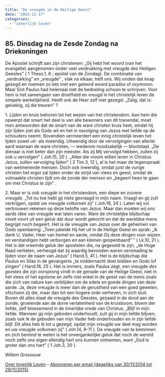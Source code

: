 ```yaml
---
title: "De vreugde in de Heilige Geest"
date: "2015-11-17"
categories: 
  - "innerlijk-leven"
---
```


## 85\. Dinsdag na de Zesde Zondag na Driekoningen

De Apostel schrijft aan zijn christenen: „Gij hebt het woord (van het evangelie) aangenomen onder veel verdrukking met vreugde des Heiligen Geestes” ( 1 Thess.1, 6 ; epistel van de Zondag). De combinatie van „verdrukking” en „vreugde” , vlak na elkaar, treft ons. Wij vinden dat knap gezegd en noemen zo iets met een geleerd woord paradox of oxymoron. Maar Sint Paulus had helemaal niet de bedoeling schoon te schrijven. Voor hem is het samengaan van droefheid en vreugd in het christelijk leven de simpele werkelijkheid. Heeft ook de Heer zelf niet gezegd: „Zalig, dat is: gelukkig, zij die treuren” ?

1\. _Lijden_ en kruis behoren tot het wezen van het christendom. Aan hem die opwerpt dat smart het deel is van alle bewoners van dit tranendal, moet men antwoorden dat de smart van de ware christen kruis heet, omdat hij zijn lijden ziet als Gods wil en het in navolging van Jezus met liefde op de schouders neemt. Bovendien vermeerdert een innig christelijk leven het lijden zowel uit- als inwendig. Uitwendig door de vervolgingen van allerlei aard waaraan de ware christen, — wederom noodzakelijk — blootstaat. „De dienaar is niet beter dan zijn meester. Als zij Mij vervolgd hebben, zullen zij ook u vervolgen” ( Joh.15, 20 ). „Allen die vroom willen leven in Christus Jezus, zullen vervolging lijden” ( 2 Tim.3, 12 ), al is het maar de tegenspraak van welmenende mensen. Doch ook inwendig, omdat juist de vurige christen het ergst zal lijden onder de strijd van vlees en geest, omdat de volmaakte christen lijdt om de zonde der mensen en „begeert heen te gaan om met Christus te zijn” .

2\. Maar er is ook _vreugde_ in het christendom, een diepe en zuivere vreugde. „Tot nu toe hebt gij niets gevraagd in mijn naam. Vraagt en gij zult verkrijgen, opdat uw vreugde volkomen zij” ( Joh.16, 24 ). Laten wij vol vertrouwen rekenen op deze belofte van Jezus. Maar dan moeten wij ons aards idee van vreugde wat laten varen. Want de christelijke blijdschap vloeit voort uit een geluk dat duur wordt gekocht en dat de wereldse mens begrijpt noch begeert. Het is de vreugde van Jezus over de geheimen van Gods openbaring: „Toen jubelde Hij het uit in de Heilige Geest en sprak: „Ik dank U, Vader, Heer van hemel en aarde, omdat Gij deze dingen voor wijzen en verstandigen hebt verborgen en aan kleinen geopenbaard” ” ( Lk.10, 21 ). Het is dat vreemde geluk der apostelen die, na gegeseld te zijn, „de Hoge Raad verlieten, verheugd dat zij waardig bevonden waren versmading te lijden voor de naam van Jezus” ( Hand.5, 41 ). Het is de blijdschap die Paulus en Silas in de gevangenis „te middernacht doet bidden en Gods lof zingen” ( Hand.16, 25 ). Het is immers, zoals Paulus zegt, een vreugde _des geestes_ die zijn oorsprong vindt in de genade van de Heilige Geest, niet in het vlees of het egoïsme en zelfs niet enkel in de geest van de mens zoals die zich van nature kan verblijden om de edele en goede dingen van deze aarde. Ja, deze vreugde is meer dan de gerustheid van een goed geweten, ofschoon zij die, maar dan tot een hogere orde verheven, in zich sluit. Boven dit alles staat de vreugde des Geestes, gezaaid in de dood aan de zonde, groeiende aan de dorre verlatenheid van de kruisboom, bloem der liefde, zelf bloesemend in de innerlijke vrede van Christus. „Blijf in mijn liefde. Wanneer gij mijn geboden onderhoudt, zult gij in mijn liefde blijven; zoals ook Ik de geboden van mijn Vader heb onderhouden en in zijn liefde blijf. Dit alles heb Ik tot u gezegd, opdat mijn vreugde uw deel mag worden en uw vreugde volkomen zij” ( Joh.14, 9-11 ). De vreugde van te beminnen en zich bemind te weten is het onvergankelijke geluk dat noch de wereld noch zelfs ons eigen ellendig hart ons kunnen ontnemen, want „God is groter dan ons hart” ( 1 Joh.3, 20 ).

_Willem Grossouw_

[Over Innerlijk Leven](/blog/een-jaar-lang-innerlijk-leven-op-geloven-leren/) - [Abonneren per email (dagelijks van 30/11/2014 tot 29/11/2015)](http://eepurl.com/9P3DT)

